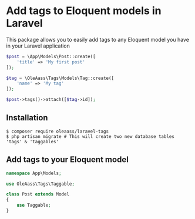 # Add tags to Eloquent models in Laravel

This package allows you to easily add tags to any Eloquent model you have in your Laravel application

```php
$post = \App\Models\Post::create([
    'title' => 'My first post'
]);

$tag = \OleAass\Tags\Models\Tag::create([
    'name' => 'My tag'
]);

$post->tags()->attach([$tag->id]);
```

## Installation

```
$ composer require oleaass/laravel-tags
$ php artisan migrate # This will create two new database tables 'tags' & 'taggables'
```

## Add tags to your Eloquent model

```php
namespace App\Models;

use OleAass\Tags\Taggable;

class Post extends Model
{
    use Taggable;
}
```
